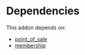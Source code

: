# Dependencies

This addon depends on:

- [point_of_sale](https://github.com/bringout/oca-ocb-sale/tree/cfc4dbeb59ab3594bd1aa8f3bb16a1ee00557b4d/odoo-bringout-oca-ocb-point_of_sale)
- [membership](https://github.com/bringout/oca-ocb-vertical-industry/tree/7ee4083ca6c94b59be4ae55cea5a820320a163ad/odoo-bringout-oca-ocb-membership)
